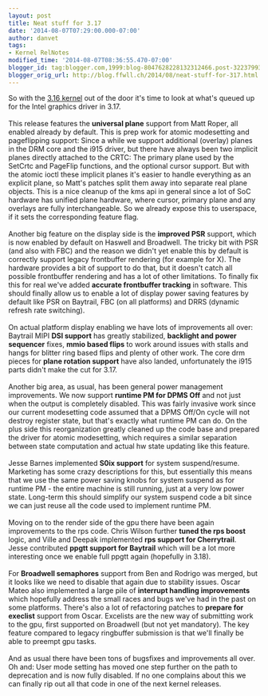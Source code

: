 ```yaml
---
layout: post
title: Neat stuff for 3.17
date: '2014-08-07T07:29:00.000-07:00'
author: danvet
tags:
- Kernel RelNotes
modified_time: '2014-08-07T08:36:55.470-07:00'
blogger_id: tag:blogger.com,1999:blog-8047628228132312466.post-3223799358281583581
blogger_orig_url: http://blog.ffwll.ch/2014/08/neat-stuff-for-317.html
---
```


So with the <a href="http://blog.ffwll.ch/2014/06/neat-drmi915-stuff-for-316.html">3.16 kernel</a> out of the door it's time to look at what's queued up for the Intel graphics driver in 3.17.<br /><a name='more'></a><br />This release features the <b>universal plane</b> support from Matt Roper, all enabled already by default. This is prep work for atomic modesetting and pageflipping support: Since a while we support additional (overlay) planes in the DRM core and the i915 driver, but there have always been two implicit planes directly attached to the CRTC: The primary plane used by the SetCrtc and PageFlip functions, and the optional cursor support. But with the atomic ioctl these implicit planes it's easier to handle everything as an explicit plane, so Matt's patches split them away into separate real plane objects. This is a nice cleanup of the kms api in general since a lot of SoC hardware has unified plane hardware, where cursor, primary plane and any overlays are fully interchangeable. So we already expose this to userspace, if it sets the corresponding feature flag.<br /><br />Another big feature on the display side is the <b>improved PSR</b> support, which is now enabled by default on Haswell and Broadwell. The tricky bit with PSR (and also with FBC) and the reason we didn't yet enable this by default is correctly support legacy frontbuffer rendering (for example for X). The hardware provides a bit of support to do that, but it doesn't catch all possible frontbuffer rendering and has a lot of other limitations. To finally fix this for real we've added <b>accurate frontbuffer tracking</b> in software. This should finally allow us to enable a lot of display power saving features by default like PSR on Baytrail, FBC (on all platforms) and DRRS (dynamic refresh rate switching).<br /><br />On actual platform display enabling we have lots of improvements all over: Baytrail MIPI <b>DSI support</b> has greatly stabilized, <b>backlight and power sequencer</b> fixes, <b>mmio based flips</b> to work around issues with stalls and hangs for blitter ring based flips and plenty of other work. The core drm pieces for <b>plane rotation support</b> have also landed, unfortunately the i915 parts didn't make the cut for 3.17.<br /><br />Another big area, as usual, has been general power management improvements. We now support <b>runtime PM for DPMS Off</b> and not just when the output is completely disabled. This was fairly invasive work since our current modesetting code assumed that a DPMS Off/On cycle will not destroy register state, but that's exactly what runtime PM can do. On the plus side this reorganization greatly cleaned up the code base and prepared the driver for atomic modesetting, which requires a similar separation between state computation and actual hw state updating like this feature.<br /><br />Jesse Barnes implemented <b>S0ix support</b> for system suspend/resume. Marketing has some crazy descriptions for this, but essentially this means that we use the same power saving knobs for system suspend as for runtime PM - the entire machine is still running, just at a very low power state. Long-term this should simplify our system suspend code a bit since we can just reuse all the code used to implement runtime PM.<br /><br />Moving on to the render side of the gpu there have been again improvements to the rps code. Chris Wilson further <b>tuned the rps boost</b> logic, and Ville and Deepak implemented <b>rps support for Cherrytrail</b>.<br />Jesse contributed <b>ppgtt support for Baytrail</b> which will be a lot more interesting once we enable full ppgtt again (hopefully in 3.18).<br /><br />For <b>Broadwell semaphores</b> support from Ben and Rodrigo was merged, but it looks like we need to disable that again due to stability issues. Oscar Mateo also implemented a large pile of <b>interrupt handling improvements </b>which hopefully address the small races and bugs we've had in the past on some platforms. There's also a lot of refactoring patches to <b>prepare for execlist</b> support from Oscar. Excelists are the new way of submitting work to the gpu, first supported on Broadwell (but not yet mandatory). The key feature compared to legacy ringbuffer submission is that we'll finally be able to preempt gpu tasks.<br /><br />And as usual there have been tons of bugsfixes and improvements all over. Oh and: User mode setting has moved one step further on the path to deprecation and is now fully disabled. If no one complains about this we can finally rip out all that code in one of the next kernel releases.